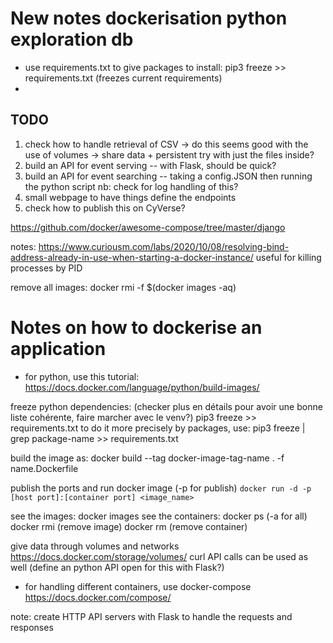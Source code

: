# New notes dockerisation python exploration db

- use requirements.txt to give packages to install:  pip3 freeze >> requirements.txt (freezes current requirements)
- 



## TODO
1. check how to handle retrieval of CSV -> do this
    seems good with the use of volumes -> share data + persistent
    try with just the files inside?
2. build an API for event serving -- with Flask, should be quick?
3. build an API for event searching -- taking a config.JSON then running the python script
    nb: check for log handling of this?
4. small webpage to have things
    define the endpoints
5. check how to publish this on CyVerse?





https://github.com/docker/awesome-compose/tree/master/django

notes:
https://www.curiousm.com/labs/2020/10/08/resolving-bind-address-already-in-use-when-starting-a-docker-instance/
useful for killing processes by PID


remove all images:
    docker rmi -f $(docker images -aq)













# Notes on how to dockerise an application

- for python, use this tutorial:
https://docs.docker.com/language/python/build-images/

freeze python dependencies:
(checker plus en détails pour avoir une bonne liste cohérente, faire marcher avec le venv?)
pip3 freeze >> requirements.txt
to do it more precisely by packages, use:
pip3 freeze | grep package-name >> requirements.txt

build the image as: 
 docker build --tag docker-image-tag-name . -f name.Dockerfile

publish the ports and run docker image
(-p for publish)
```docker run -d -p [host port]:[container port] <image_name>```

see the images: docker images
see the containers: docker ps (-a for all)
docker rmi (remove image)
docker rm (remove container)

give data through volumes and networks
https://docs.docker.com/storage/volumes/
curl API calls can be used as well
(define an python API open for this with Flask?)

- for handling different containers, use docker-compose
https://docs.docker.com/compose/



note: create HTTP API servers with Flask to handle the requests and responses


